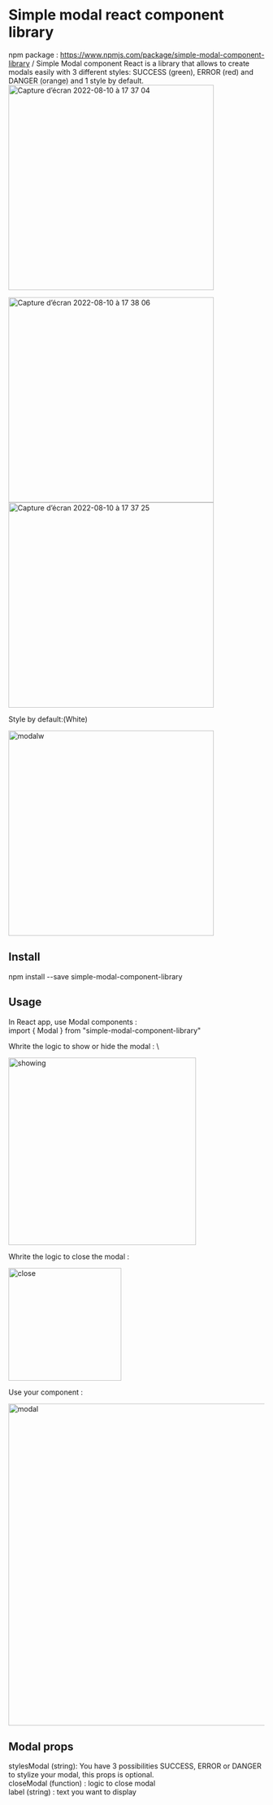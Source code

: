 # Simple modal react component library
npm package : https://www.npmjs.com/package/simple-modal-component-library /
Simple Modal component React is a library that allows to create modals easily with 3 different styles: SUCCESS (green), ERROR (red) and DANGER (orange) and 1 style by default.
<img width="404" alt="Capture d’écran 2022-08-10 à 17 37 04" src="https://user-images.githubusercontent.com/46504445/183973294-4ac13548-b88a-430f-a609-33fa0754c02b.png">

<img width="404" alt="Capture d’écran 2022-08-10 à 17 38 06" src="https://user-images.githubusercontent.com/46504445/183973328-788ee7e6-c53a-4d65-bfc3-8e0685dab10a.png">

<img width="404" alt="Capture d’écran 2022-08-10 à 17 37 25" src="https://user-images.githubusercontent.com/46504445/183973343-ab529d80-4454-40c0-8202-23e7e763df1b.png">

 Style by default:(White)
 
<img width="404" alt="modalw" src="https://user-images.githubusercontent.com/46504445/183973373-4c7fcb79-e925-40c5-94b9-8265585a1a49.png">


## Install
npm install --save simple-modal-component-library 

## Usage

In React app, use Modal components : \
import  { Modal } from "simple-modal-component-library"

Whrite the logic to show or hide the modal : \ 



<img width="369" alt="showing" src="https://user-images.githubusercontent.com/46504445/183973475-7b87d5a3-bbd3-435b-9c93-ed88e197040d.png">

 

 Whrite the logic to close the modal : 



  <img width="222" alt="close" src="https://user-images.githubusercontent.com/46504445/183973500-be8f43e0-d19b-4e1f-9cc1-7c481495614c.png">


 Use your component :  



<img width="634" alt="modal" src="https://user-images.githubusercontent.com/46504445/183973521-9479cf2a-afad-41f8-9191-5e368c7770c6.png">

 ## Modal props 
 stylesModal (string): You have 3 possibilities SUCCESS, ERROR or DANGER to stylize  your modal, this props is optional. \
 closeModal (function) : logic to close modal \
 label (string) : text you want to display 




